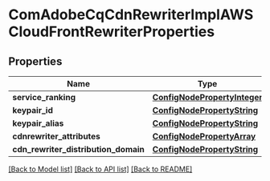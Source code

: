 # ComAdobeCqCdnRewriterImplAWSCloudFrontRewriterProperties

## Properties
Name | Type | Description | Notes
------------ | ------------- | ------------- | -------------
**service_ranking** | [**ConfigNodePropertyInteger**](ConfigNodePropertyInteger.md) |  | [optional] 
**keypair_id** | [**ConfigNodePropertyString**](ConfigNodePropertyString.md) |  | [optional] 
**keypair_alias** | [**ConfigNodePropertyString**](ConfigNodePropertyString.md) |  | [optional] 
**cdnrewriter_attributes** | [**ConfigNodePropertyArray**](ConfigNodePropertyArray.md) |  | [optional] 
**cdn_rewriter_distribution_domain** | [**ConfigNodePropertyString**](ConfigNodePropertyString.md) |  | [optional] 

[[Back to Model list]](../README.md#documentation-for-models) [[Back to API list]](../README.md#documentation-for-api-endpoints) [[Back to README]](../README.md)


